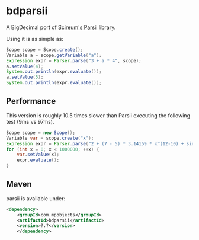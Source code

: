 # bdparsii


A BigDecimal port of [Scireum's Parsii](https://github.com/scireum/parsii) library. 

Using it is as simple as:

```java
Scope scope = Scope.create();   
Variable a = scope.getVariable("a");   
Expression expr = Parser.parse("3 + a * 4", scope);   
a.setValue(4);   
System.out.println(expr.evaluate());   
a.setValue(5);   
System.out.println(expr.evaluate());
```

## Performance

This version is roughly 10.5 times slower than Parsii executing the following test (9ms vs 97ms).

```java
Scope scope = new Scope();
Variable var = scope.create("x");
Expression expr = Parser.parse("2 + (7 - 5) * 3.14159 * x^(12-10) + sin(-3.141)", scope);
for (int x = 0; x < 1000000; ++x) {
	var.setValue(x);
	expr.evaluate();
}
```


## Maven

parsii is available under:

```xml
<dependency>
	<groupId>com.mpobjects</groupId>
	<artifactId>bdparsii</artifactId>
	<version>?.?</version>
	</dependency>
```
